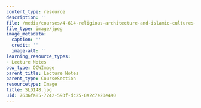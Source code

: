 ```yaml
---
content_type: resource
description: ''
file: /media/courses/4-614-religious-architecture-and-islamic-cultures-fall-2002/7636fa857242593fdc250a2c7e20e490_SLD148.jpg
file_type: image/jpeg
image_metadata:
  caption: ''
  credit: ''
  image-alt: ''
learning_resource_types:
- Lecture Notes
ocw_type: OCWImage
parent_title: Lecture Notes
parent_type: CourseSection
resourcetype: Image
title: SLD148.jpg
uid: 7636fa85-7242-593f-dc25-0a2c7e20e490
---
```

